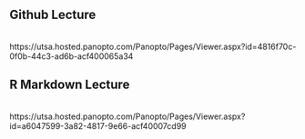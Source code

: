 ## Github Lecture
<br/>
https://utsa.hosted.panopto.com/Panopto/Pages/Viewer.aspx?id=4816f70c-0f0b-44c3-ad6b-acf400065a34

## R Markdown Lecture
<br/>
https://utsa.hosted.panopto.com/Panopto/Pages/Viewer.aspx?id=a6047599-3a82-4817-9e66-acf40007cd99